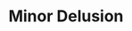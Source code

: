 ---
title: "Minor Delusion"
index:
  - minor-delusion
permalink: /spells/minor-delusion/
tags:
  - Spell
  - Deception
available_for:
  - Warlock
level: "Cantrip"
school: "Enchantment"
range: "30 ft"
comp:
  - V
duration: "1 Hour"
attack: "WIS Save"
description: |
  You suggest a realistically plausible notion to a creature that can hear and understand you within range. The target makes a Wisdom saving throw. On failure, it's fiercely convinced of that notion for the duration, and will refuse to even consider the possibility that it's false. The spell ends early if you cast it again.

  The delusion has to be personally related to the target--someone is attempting to poison it, someone is secretly jealous and planning to sabotage it, its partner is unfaithful, etc. Depending on the target's personality and the nature of the delusion, it may go to great extents to escalate the situation. The target rationalizes any inconsistencies between the delusion and reality, favoring the delusion.

  Another creature may attempt to convince the target that it's being delusional, making a Charisma ([[Persuasion]]) check against your spell save DC. On a success, the target realizes that it's a delusion and the spell ends.
excerpt: "You suggest a plausible notion to a creature that can hear and understand you within range."
# header:
#   overlay_image: /assets/images/minor-phantasm/header.png
#   teaser: /assets/images/minor-phantasm/header.jpg
---